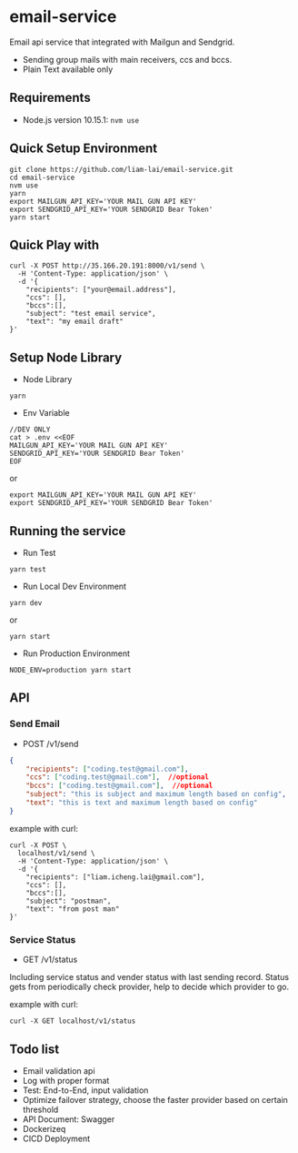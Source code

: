 # email-service
Email api service that integrated with Mailgun and Sendgrid.
* Sending group mails with main receivers, ccs and bccs.
* Plain Text available only

## Requirements
- Node.js version 10.15.1: `nvm use`

## Quick Setup Environment
```
git clone https://github.com/liam-lai/email-service.git
cd email-service
nvm use
yarn
export MAILGUN_API_KEY='YOUR MAIL GUN API KEY'
export SENDGRID_API_KEY='YOUR SENDGRID Bear Token'
yarn start
```

## Quick Play with
```
curl -X POST http://35.166.20.191:8000/v1/send \
  -H 'Content-Type: application/json' \
  -d '{
    "recipients": ["your@email.address"],
    "ccs": [],
    "bccs":[],
    "subject": "test email service",
    "text": "my email draft"
}'
```

## Setup Node Library
* Node Library
```
yarn
```

* Env Variable 

```
//DEV ONLY
cat > .env <<EOF
MAILGUN_API_KEY='YOUR MAIL GUN API KEY'
SENDGRID_API_KEY='YOUR SENDGRID Bear Token'
EOF
```
or 
```
export MAILGUN_API_KEY='YOUR MAIL GUN API KEY'
export SENDGRID_API_KEY='YOUR SENDGRID Bear Token'
```


## Running the service
* Run Test
```
yarn test
```

* Run Local Dev Environment
```
yarn dev
```
or
```
yarn start
```

* Run Production Environment
```
NODE_ENV=production yarn start
```

## API

### Send Email

* POST /v1/send
```json
{
    "recipients": ["coding.test@gmail.com"],
    "ccs": ["coding.test@gmail.com"],  //optional
    "bccs": ["coding.test@gmail.com"],  //optional
    "subject": "this is subject and maximum length based on config",
    "text": "this is text and maximum length based on config"
}
```

example with curl:
```
curl -X POST \
  localhost/v1/send \
  -H 'Content-Type: application/json' \
  -d '{
    "recipients": ["liam.icheng.lai@gmail.com"],
    "ccs": [],
    "bccs":[],
    "subject": "postman",
    "text": "from post man"
}'
```


### Service Status

* GET /v1/status

Including service status and vender status with last sending record.
Status gets from periodically check provider, help to decide which provider to go.

example with curl:
```
curl -X GET localhost/v1/status
```

## Todo list

* Email validation api
* Log with proper format
* Test: End-to-End, input validation
* Optimize failover strategy, choose the faster provider based on certain threshold
* API Document: Swagger
* Dockerizeq
* CICD Deployment